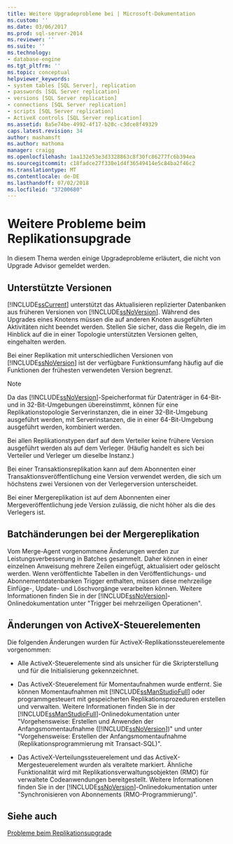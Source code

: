 ```yaml
---
title: Weitere Upgradeprobleme bei | Microsoft-Dokumentation
ms.custom: ''
ms.date: 03/06/2017
ms.prod: sql-server-2014
ms.reviewer: ''
ms.suite: ''
ms.technology:
- database-engine
ms.tgt_pltfrm: ''
ms.topic: conceptual
helpviewer_keywords:
- system tables [SQL Server], replication
- passwords [SQL Server replication]
- versions [SQL Server replication]
- connections [SQL Server replication]
- scripts [SQL Server replication]
- ActiveX controls [SQL Server replication]
ms.assetid: 8a5e74be-4992-4f17-b20c-c3dce8f49329
caps.latest.revision: 34
author: mashamsft
ms.author: mathoma
manager: craigg
ms.openlocfilehash: 1aa132e53e3d3328863c8f30fc86277fc6b394ea
ms.sourcegitcommit: c18fadce27f330e1d4f36549414e5c84ba2f46c2
ms.translationtype: MT
ms.contentlocale: de-DE
ms.lasthandoff: 07/02/2018
ms.locfileid: "37200680"
---
```

# <a name="other-replication-upgrade-issues"></a>Weitere Probleme beim Replikationsupgrade
  In diesem Thema werden einige Upgradeprobleme erläutert, die nicht von Upgrade Advisor gemeldet werden.  
  
## <a name="versions-supported"></a>Unterstützte Versionen  
 [!INCLUDE[ssCurrent](../../includes/sscurrent-md.md)] unterstützt das Aktualisieren replizierter Datenbanken aus früheren Versionen von [!INCLUDE[ssNoVersion](../../includes/ssnoversion-md.md)]. Während des Upgrades eines Knotens müssen die auf anderen Knoten ausgeführten Aktivitäten nicht beendet werden. Stellen Sie sicher, dass die Regeln, die im Hinblick auf die in einer Topologie unterstützten Versionen gelten, eingehalten werden.  
  
 Bei einer Replikation mit unterschiedlichen Versionen von [!INCLUDE[ssNoVersion](../../includes/ssnoversion-md.md)] ist der verfügbare Funktionsumfang häufig auf die Funktionen der frühesten verwendeten Version begrenzt.  
  
> [!NOTE]  
>  Da das [!INCLUDE[ssNoVersion](../../includes/ssnoversion-md.md)]-Speicherformat für Datenträger in 64-Bit- und in 32-Bit-Umgebungen übereinstimmt, können für eine Replikationstopologie Serverinstanzen, die in einer 32-Bit-Umgebung ausgeführt werden, mit Serverinstanzen, die in einer 64-Bit-Umgebung ausgeführt werden, kombiniert werden.  
  
 Bei allen Replikationstypen darf auf dem Verteiler keine frühere Version ausgeführt werden als auf dem Verleger. (Häufig handelt es sich bei Verteiler und Verleger um dieselbe Instanz.)  
  
 Bei einer Transaktionsreplikation kann auf dem Abonnenten einer Transaktionsveröffentlichung eine Version verwendet werden, die sich um höchstens zwei Versionen von der Verlegerversion unterscheidet.  
  
 Bei einer Mergereplikation ist auf dem Abonnenten einer Mergeveröffentlichung jede Version zulässig, die nicht höher als die des Verlegers ist.  
  
## <a name="merge-replication-batches-changes"></a>Batchänderungen bei der Mergereplikation  
 Vom Merge-Agent vorgenommene Änderungen werden zur Leistungsverbesserung in Batches gesammelt. Daher können in einer einzelnen Anweisung mehrere Zeilen eingefügt, aktualisiert oder gelöscht werden. Wenn veröffentlichte Tabellen in den Veröffentlichungs- und Abonnementdatenbanken Trigger enthalten, müssen diese mehrzeilige Einfüge-, Update- und Löschvorgänge verarbeiten können. Weitere Informationen finden Sie in der [!INCLUDE[ssNoVersion](../../includes/ssnoversion-md.md)]-Onlinedokumentation unter "Trigger bei mehrzeiligen Operationen".  
  
## <a name="activex-control-changes"></a>Änderungen von ActiveX-Steuerelementen  
 Die folgenden Änderungen wurden für ActiveX-Replikationssteuerelemente vorgenommen:  
  
-   Alle ActiveX-Steuerelemente sind als unsicher für die Skripterstellung und für die Initialisierung gekennzeichnet.  
  
-   Das ActiveX-Steuerelement für Momentaufnahmen wurde entfernt. Sie können Momentaufnahmen mit [!INCLUDE[ssManStudioFull](../../includes/ssmanstudiofull-md.md)] oder programmgesteuert mit gespeicherten Replikationsprozeduren erstellen und verwalten. Weitere Informationen finden Sie in der [!INCLUDE[ssManStudioFull](../../includes/ssmanstudiofull-md.md)]-Onlinedokumentation unter "Vorgehensweise: Erstellen und Anwenden der Anfangsmomentaufnahme ([!INCLUDE[ssNoVersion](../../includes/ssnoversion-md.md)])" und unter "Vorgehensweise: Erstellen der Anfangsmomentaufnahme (Replikationsprogrammierung mit Transact-SQL)".  
  
-   Das ActiveX-Verteilungssteuerelement und das ActiveX-Mergesteuerelement wurden als veraltete markiert. Ähnliche Funktionalität wird mit Replikationsverwaltungsobjekten (RMO) für verwaltete Codeanwendungen bereitgestellt. Weitere Informationen finden Sie in der [!INCLUDE[ssNoVersion](../../includes/ssnoversion-md.md)]-Onlinedokumentation unter "Synchronisieren von Abonnements (RMO-Programmierung)".  
  
## <a name="see-also"></a>Siehe auch  
 [Probleme beim Replikationsupgrade](../../../2014/sql-server/install/replication-upgrade-issues.md)  
  
  
